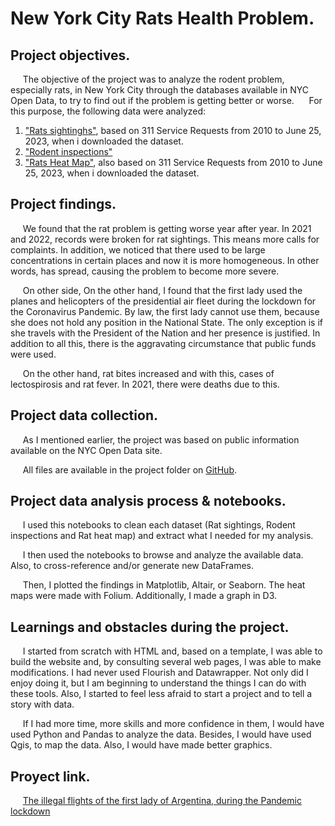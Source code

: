 # **New York City Rats Health Problem.**
  
## **Project objectives.**
&nbsp;&nbsp;&nbsp;&nbsp;&nbsp;The objective of the project was to analyze the rodent problem, especially rats, in New York City through the databases available in NYC Open Data, to try to find out if the problem is getting better or worse.
&nbsp;&nbsp;&nbsp;&nbsp;&nbsp;For this purpose, the following data were analyzed: 
1. ["Rats sightinghs"](https://data.cityofnewyork.us/Social-Services/Rat-Sightings/3q43-55fe), based on 311 Service Requests from 2010 to June 25, 2023, when i downloaded the dataset.
2. ["Rodent inspections"](https://data.cityofnewyork.us/Health/Rodent-Inspection/p937-wjvj)
3. ["Rats Heat Map"](https://data.cityofnewyork.us/Social-Services/Rats-Heat-Map/g642-4e55), also based on 311 Service Requests from 2010 to June 25, 2023, when i downloaded the dataset.

## **Project findings.**
&nbsp;&nbsp;&nbsp;&nbsp;&nbsp;We found that the rat problem is getting worse year after year. In 2021 and 2022, records were broken for rat sightings. This means more calls for complaints. In addition, we noticed that there used to be large concentrations in certain places and now it is more homogeneous. In other words, has spread, causing the problem to become more severe.

&nbsp;&nbsp;&nbsp;&nbsp;&nbsp;On other side, On the other hand, I found that the first lady used the planes and helicopters of the presidential air fleet during the lockdown for the Coronavirus Pandemic. By law, the first lady cannot use them, because she does not hold any position in the National State. The only exception is if she travels with the President of the Nation and her presence is justified. In addition to all this, there is the aggravating circumstance that public funds were used.

&nbsp;&nbsp;&nbsp;&nbsp;&nbsp;On the other hand, rat bites increased and with this, cases of lectospirosis and rat fever. In 2021, there were deaths due to this.

## **Project data collection.**
&nbsp;&nbsp;&nbsp;&nbsp;&nbsp;As I mentioned earlier, the project was based on public information available on the NYC Open Data site.

&nbsp;&nbsp;&nbsp;&nbsp;&nbsp;All files are available in the project folder on [GitHub]([https://github.com/federicodt/project1/](https://github.com/federicodt/nyc-rat-health-problem)).

## **Project data analysis process & notebooks.**
&nbsp;&nbsp;&nbsp;&nbsp;&nbsp;I used this notebooks to clean each dataset (Rat sightings, Rodent inspections and Rat heat map) and extract what I needed for my analysis.

&nbsp;&nbsp;&nbsp;&nbsp;&nbsp;I then used the notebooks to browse and analyze the available data. Also, to cross-reference and/or generate new DataFrames.

&nbsp;&nbsp;&nbsp;&nbsp;&nbsp;Then, I plotted the findings in Matplotlib, Altair, or Seaborn. The heat maps were made with Folium. Additionally, I made a graph in D3.

## **Learnings and obstacles during the project.**

&nbsp;&nbsp;&nbsp;&nbsp;&nbsp;I started from scratch with HTML and, based on a template, I was able to build the website and, by consulting several web pages, I was able to make modifications. I had never used Flourish and Datawrapper. Not only did I enjoy doing it, but I am beginning to understand the things I can do with these tools. Also, I started to feel less afraid to start a project and to tell a story with data.

&nbsp;&nbsp;&nbsp;&nbsp;&nbsp;If I had more time, more skills and more confidence in them, I would have used Python and Pandas to analyze the data. Besides, I would have used Qgis, to map the data. Also, I would have made better graphics.

## **Proyect link.**
&nbsp;&nbsp;&nbsp;&nbsp;&nbsp;[The illegal flights of the first lady of Argentina, during the Pandemic lockdown](https://federicodt.github.io/project1/)
